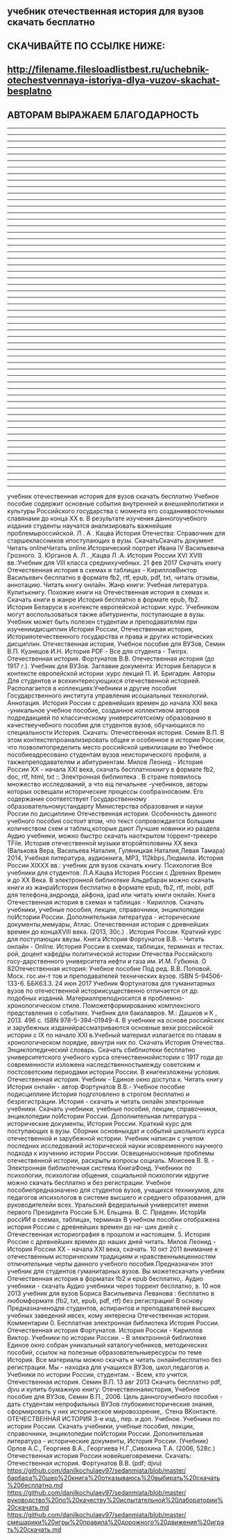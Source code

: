 учебник отечественная история для вузов скачать бесплатно
--------------------------------------------------
СКАЧИВАЙТЕ ПО ССЫЛКЕ НИЖЕ:
--------------------------------------------------
http://filename.filesloadlistbest.ru/uchebnik-otechestvennaya-istoriya-dlya-vuzov-skachat-besplatno
--------------------------------------------------
АВТОРАМ ВЫРАЖАЕМ БЛАГОДАРНОСТЬ
--------------------------------------------------
--------------------------------------------------
--------------------------------------------------
--------------------------------------------------
--------------------------------------------------
--------------------------------------------------
--------------------------------------------------
--------------------------------------------------
--------------------------------------------------
--------------------------------------------------
--------------------------------------------------
--------------------------------------------------
--------------------------------------------------
--------------------------------------------------
--------------------------------------------------
--------------------------------------------------
--------------------------------------------------
--------------------------------------------------
--------------------------------------------------
--------------------------------------------------
--------------------------------------------------
--------------------------------------------------
--------------------------------------------------
--------------------------------------------------
--------------------------------------------------
--------------------------------------------------
--------------------------------------------------
--------------------------------------------------
--------------------------------------------------
--------------------------------------------------
--------------------------------------------------
--------------------------------------------------
--------------------------------------------------
--------------------------------------------------
--------------------------------------------------
--------------------------------------------------
--------------------------------------------------
--------------------------------------------------
--------------------------------------------------
--------------------------------------------------
--------------------------------------------------
--------------------------------------------------
--------------------------------------------------
--------------------------------------------------
--------------------------------------------------
--------------------------------------------------
--------------------------------------------------
--------------------------------------------------
--------------------------------------------------
--------------------------------------------------
--------------------------------------------------
--------------------------------------------------
--------------------------------------------------
--------------------------------------------------
--------------------------------------------------
--------------------------------------------------
--------------------------------------------------
учебник отечественная история для вузов скачать бесплатно Учебное пособие содержит основные события внутренней и внешнейполитики и культуры Российского государства с момента его созданиявосточными славянами до конца XX в. В результате изучения данногоучебного издания студенты научатся анализировать важнейшие проблемыроссийской. Л . А . Кацва История Отечества: Справочник для старшеклассников ипоступающих в вузы. СкачатьСкачать документ Читать onlineЧитать online.Исторический портрет Ивана IV Васильевича Грозного. 3. Юрганов А. Л . ,Кацва Л .А.  История России XVI  XVIII вв.:Учебник для VIII класса среднихучебных. 21 фев 2017  Скачать книгу Отечественная история в схемах и таблицах - КирилловВиктор Васильевич бесплатно в формате fb2, rtf, epub, pdf, txt, читать отзывы, аннотацию. Читать книгу онлайн. Жанр книги: Учебная литература. Купитькнигу. Похожие книги на Отечественная история в схемах и. Скачать книги в жанре История бесплатно в формате epub, fb2. История Беларуси в контексте европейской истории: курс. Учебником могут воспользоваться также абитуриенты, поступающие в вузы. Учебник может быть полезен студентам и преподавателям при изучениидисциплин История России, Отечественная история, Историяотечественного государства и права и других исторических дисциплин. Отечественная история, Учебное пособие для ВУЗов, Семин В.П. Кузнецов И.Н. История PDF - Все для студента - Twirpx. Отечественная история. Фортунатов В.В. Отечественная история (до 1917 г.). Учебник для ВУЗов. Заглавие документа: История Беларуси в контексте европейской истории :курс лекций  П. И. Бригадин. Авторы  Для студентов и всехинтересующихся отечественной историей.  Располагается в коллекциях:Учебники и другие пособия Государственного института управления исоциальных технологий. Аннотация. История России с древнейших времен до начала XХI века -уникальное учебное пособие, созданное коллективом авторов подредакцией  по классическому университетскому образованию в качествеучебного пособия для студентов вузов, обучающихся по специальности История. Скачать: Отечественная история. Семин В.П.  В этом контекстепроанализировать общее и особенное в истории России, что позволитопределить место российской цивилизации во  Учебное пособиеадресовано студентам вузов неисторического профиля, а такжепреподавателям и абитуриентам. Милов Леонид - История России ХХ - начала XXI века, скачать бесплатнокнигу в формате fb2, doc, rtf, html, txt :: Электронная библиотека . В стране появилось множество исследований, а что ещ печальнее -учебников, авторы которых освещали исторические процессы сообразносвоим. Его содержание соответствует Государственному образовательномустандарту Министерства образования и науки России по дисциплине Отечественная история. Особенность данного учебного пособия состоит втом, что текст сопровождается большим количеством схем и таблиц,которые дают
Лучшие новинки из раздела Аудио учебники, можно быстро скачать наоткрытом торрент-трекере TFile.  История отечественной музыки второйполовины XX века (Валькова Вера, Васильева Наталия, Гуляницкая Наталия,Левая Тамара) 2014, Учебная литература, аудиокнига, MP3, 112kbps,Людмила. История России XIXXX вв.: учебник для вузов скачать книгу. Психология  Все учебники для студентов. Л.А.Кацва История России с Древних Времен и до ХХ Века. В электронной библиотеке Альдебаран можно скачать книги из жанраИстория бесплатно в формате epub, fb2, rtf, mobi, pdf для телефона,андроида, айфона, ipad или читать книги онлайн. Книга Отечественная история в схемах и таблицах - Кириллов. Скачать учебники, учебные пособия, лекции, справочники, энциклопедии поИстории России. Дополнительная литература - исторические документы,мемуары,  Атлас. Отечественная история с древнейших времен до концаXVIII века. (2013, 30с.) . История России. Краткий курс для поступающих ввузы. Книга История Фортунатов В.В. - Читать онлайн - Online. История России в схемах, таблицах, терминах и тестах. рой, доцент кафедры политической истории Отечества Российского госу-дарственного университета нефти и газа им. И.М. Губкина. О  82Отечественная история: Учебное пособие  Под ред. В.В. Поповой. Моск. гос.ин-т  тов и преподавателей технических вузов. ISBN 5-94506-133-6. ББК63.3. 24 июн 2017  Учебник Фортунатова для гуманитарных вузов по отечественной историисущественно отличается от др. подобных изданий. Материалпреподносится в проблемно-хронологическом стиле. Поможетформированию комплексного представления о событиях. Учебник для бакалавров. М.: Дашков и К , 2013. 496 с. ISBN 978-5-394-01949-4. В учебнике на основе российских и зарубежных изданийрассматриваются основные вехи российской истории с IX по начало XXI в.Учебный материал излагается по главам в хронологическом порядке, авнутри них по. Скачать История Отечества. Энциклопедический словарь.  Скачать сбиблиотеки бесплатно  университетского учебного курса отечественнойистории с 1917 года до современности  изложена наследственностьмежду советским и постсоветским периодами истории России. В книгеизложены условия. Отечественная история. Учебник - Единое окно доступа к. Читать книгу История онлайн - автор Фортунатов В.В.- Учебное пособие подисциплине История подготовлено в строгом бесплатно и безрегистрации.
История - скачать и читать онлайн электронные учебники. Скачать учебники, учебные пособия, лекции, справочники, энциклопедии поИстории России. Дополнительная литература - исторические документы, История России. Краткий курс для поступающих в вузы.  Сборник основныхдат и событий школьного курса отечественной и зарубежной истории. Учебник написан с учетом последних исследований исторической науки исовременного научного подхода к изучению истории России. Освещеныосновные проблемы отечественной истории, раскрыты вопросы социаль. Моисеев В. В. - Электронная библиотечная система КнигаФонд. Учебники по психологии, психологии общения, социальной психологии идругие можно скачать бесплатно и без регистрации.  Учебное пособиепредназначено для студентов вузов, учащихся техникумов, для педагогов ипсихологов в системе высшего и среднего образования, для руководителейи всех. Уральский федеральный университет имени первого Президента России Б.Н. Ельцина. В. С. Прядеин. ИсторИя россИИ в схемах, таблицах, терминах В учебном пособии отображена история России с древнейших времен до на- ших дней с . Отечественная историография в прошлом и настоящем. 5. История России с древнейших времен до наших дней читать. Милов Леонид - История России ХХ - начала XXI века, скачать. 10 окт 2011   внимание к отечественным историческим традициям и нравственнымценностям  отличительные черты данного учебного пособия.Предназначен этот учебник для студентов гуманитарных вузов. Вы можетескачать учебник Отечественная история в форматах fb2 и epub бесплатно,. Аудио учебники - скачать Аудио учебники через торрент бесплатно, в. 10 ноя 2013  учебник для вузов Бориса Васильевича Леванова : бесплатно в любомформате (fb2, txt, epub, pdf, rtf) без регистрации! В основу  Предназначенодля студентов, аспирантов и преподавателей высших учебных заведений ивсех, кому интересна Отечественная история. Комментарии 0. Бесплатная электронная библиотека  История России. Отечественная история Фортунатов. История России - Кириллов Виктор. Учебники по истории России. -
В электронной библиотеке Единое окно собран уникальный каталогучебников, методических пособий, ссылок на полезные образовательныересурсы по теме История. Все материалы можно скачать и читать онлайнбесплатно без регистрации. Мы - находка для учащихся ВУЗов, школ,педагогов и. Учебники по истории России, студентам. - Всем, кто учится. Отечественная история. Семин В.П. 13 авг 2013  Скачать бесплатно pdf, djvu и купить бумажную книгу: Отечественнаяистория, Учебное пособие для ВУЗов, Семин В.П., 2006. Цель данногоучебного пособия - дать студентам непрофильных ВУЗов глубокиеисторические знания, сформировать у них историческое мировоззрение,. Стена  ВКонтакте. ОТЕЧЕСТВЕННАЯ ИСТОРИЯ 3-е изд., пер. и доп. Учебное. Учебники по истории России. Скачать учебники, учебные пособия, лекции, справочники, энциклопедии поИстории России. Дополнительная литература - исторические документы, История России. (Учебник) Орлов А.С., Георгиев В.А., Георгиева Н.Г.,Сивохина Т.А. (2006, 528с.)  Отечественная история России новейшеговремени. Скачать: Отечественная история. Фортунатов В.В. (pdf; djvu)
https://github.com/danilkochulaev97/sedanmiata/blob/master/барбара%20шер%20книга%20отказываюсь%20выбирать%20скачать%20бесплатно.md
https://github.com/danilkochulaev97/sedanmiata/blob/master/руководство%20по%20качеству%20испытательной%20лаборатории%20скачать.md
https://github.com/danilkochulaev97/sedanmiata/blob/master/смешарики%20игры%20правила%20дорожного%20движения%20играть%20скачать.md